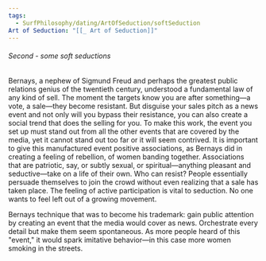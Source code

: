 ```yaml
---
tags:
  - SurfPhilosophy/dating/ArtOfSeduction/softSeduction
Art of Seduction: "[[_ Art of Seduction]]"
---
```



###### Second - some soft seductions
Bernays, a nephew of Sigmund Freud and perhaps the greatest public relations genius of the twentieth century, understood a fundamental law of any kind of sell. The moment the targets know you are after something—a vote, a sale—they become resistant. But disguise your sales pitch as a news event and not only will you bypass their resistance, you can also create a social trend that does the selling for you. To make this work, the event you set up must stand out from all the other events that are covered by the media, yet it cannot stand out too far or it will seem contrived. It is important to give this manufactured event positive associations, as Bernays did in creating a feeling of rebellion, of women banding together. Associations that are patriotic, say, or subtly sexual, or spiritual—anything pleasant and seductive—take on a life of their own. Who can resist? People essentially persuade themselves to join the crowd without even realizing that a sale has taken place. The feeling of active participation is vital to seduction. No one wants to feel left out of a growing movement.

Bernays technique that was to become his trademark: gain public attention by creating an event that the media would cover as news. Orchestrate every detail but make them seem spontaneous. As more people heard of this "event," it would spark imitative behavior—in this case more women smoking in the streets. 